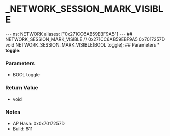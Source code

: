 # _NETWORK_SESSION_MARK_VISIBLE

--- ns: NETWORK aliases: ["0x271CC6AB59EBF9A5"] --- ## NETWORK_SESSION_MARK_VISIBLE  // 0x271CC6AB59EBF9A5 0x7017257D void NETWORK_SESSION_MARK_VISIBLE(BOOL toggle);   ## Parameters * **toggle**:

### Parameters
* BOOL toggle

### Return Value
* void

### Notes
* AP Hash: 0x0x7017257D
* Build: 811

